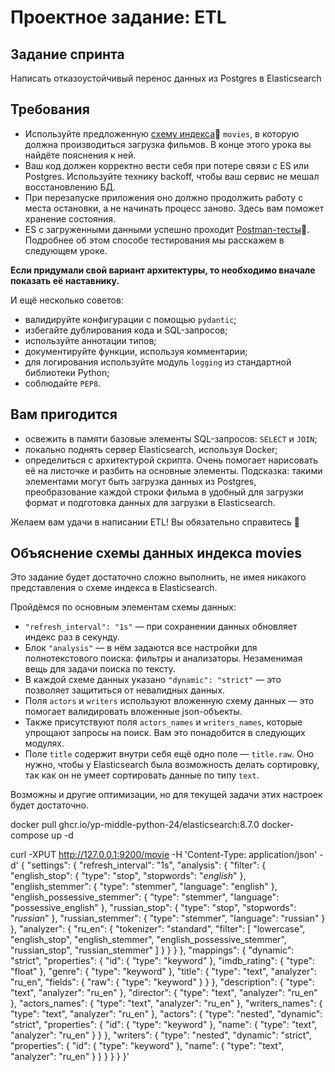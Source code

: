 # Проектное задание: ETL

## Задание спринта

Написать отказоустойчивый перенос данных из Postgres в Elasticsearch

## Требования

- Используйте предложенную [cхему индекса](https://code.s3.yandex.net/middle-python/learning-materials/es_schema.txt)💾  `movies`, в которую должна производиться загрузка фильмов. В конце этого урока вы найдёте пояснения к ней.
- Ваш код должен корректно вести себя при потере связи с ES или Postgres. Используйте технику backoff, чтобы ваш сервис не мешал восстановлению БД.
- При перезапуске приложения оно должно продолжить работу с места остановки, а не начинать процесс заново. Здесь вам поможет хранение состояния.
- ES с загруженными данными успешно проходит [Postman-тесты](https://code.s3.yandex.net/middle-python/learning-materials/ETLTests-2.json)💾. Подробнее об этом способе тестирования мы расскажем в следующем уроке.

**Если придумали свой вариант архитектуры, то необходимо вначале показать её наставнику.**

И ещё несколько советов:

- валидируйте конфигурации с помощью `pydantic`;
- избегайте дублирования кода и SQL-запросов;
- используйте аннотации типов;
- документируйте функции, используя комментарии;
- для логирования используйте модуль `logging` из стандартной библиотеки Python;
- соблюдайте `PEP8`.

## Вам пригодится

- освежить в памяти базовые элементы SQL-запросов: `SELECT` и `JOIN`;
- локально поднять сервер Elasticsearch, используя Docker;
- определиться с архитектурой скрипта. Очень помогает нарисовать её на листочке и разбить на основные элементы. Подсказка: такими элементами могут быть загрузка данных из Postgres, преобразование каждой строки фильма в удобный для загрузки формат и подготовка данных для загрузки в Elasticsearch.

Желаем вам удачи в написании ETL! Вы обязательно справитесь 💪 

## Объяснение схемы данных индекса movies

Это задание будет достаточно сложно выполнить, не имея никакого представления о схеме индекса в Elasticsearch.

Пройдёмся по основным элементам схемы данных:

- `"refresh_interval": "1s"` — при сохранении данных обновляет индекс раз в секунду.
- Блок `"analysis"` — в нём задаются все настройки для полнотекстового поиска: фильтры и анализаторы. Незаменимая вещь для задачи поиска по тексту.
- В каждой схеме данных указано `"dynamic": "strict"` — это позволяет защититься от невалидных данных.
- Поля `actors` и `writers` используют вложенную схему данных — это помогает валидировать вложенные json-объекты.
- Также присутствуют поля `actors_names` и `writers_names`, которые упрощают запросы на поиск. Вам это понадобится в следующих модулях.
- Поле `title` содержит внутри себя ещё одно поле — `title.raw`. Оно нужно, чтобы у Elasticsearch была возможность делать сортировку, так как он не умеет сортировать данные по типу `text`.

Возможны и другие оптимизации, но для текущей задачи этих настроек будет достаточно.


docker pull ghcr.io/yp-middle-python-24/elasticsearch:8.7.0
docker-compose up -d

curl -XPUT http://127.0.0.1:9200/movie -H 'Content-Type: application/json' -d'
{
  "settings": {
    "refresh_interval": "1s",
    "analysis": {
      "filter": {
        "english_stop": {
          "type":       "stop",
          "stopwords":  "_english_"
        },
        "english_stemmer": {
          "type": "stemmer",
          "language": "english"
        },
        "english_possessive_stemmer": {
          "type": "stemmer",
          "language": "possessive_english"
        },
        "russian_stop": {
          "type":       "stop",
          "stopwords":  "_russian_"
        },
        "russian_stemmer": {
          "type": "stemmer",
          "language": "russian"
        }
      },
      "analyzer": {
        "ru_en": {
          "tokenizer": "standard",
          "filter": [
            "lowercase",
            "english_stop",
            "english_stemmer",
            "english_possessive_stemmer",
            "russian_stop",
            "russian_stemmer"
          ]
        }
      }
    }
  },
  "mappings": {
    "dynamic": "strict",
    "properties": {
      "id": {
        "type": "keyword"
      },
      "imdb_rating": {
        "type": "float"
      },
      "genre": {
        "type": "keyword"
      },
      "title": {
        "type": "text",
        "analyzer": "ru_en",
        "fields": {
          "raw": { 
            "type":  "keyword"
          }
        }
      },
      "description": {
        "type": "text",
        "analyzer": "ru_en"
      },
      "director": {
        "type": "text",
        "analyzer": "ru_en"
      },
      "actors_names": {
        "type": "text",
        "analyzer": "ru_en"
      },
      "writers_names": {
        "type": "text",
        "analyzer": "ru_en"
      },
      "actors": {
        "type": "nested",
        "dynamic": "strict",
        "properties": {
          "id": {
            "type": "keyword"
          },
          "name": {
            "type": "text",
            "analyzer": "ru_en"
          }
        }
      },
      "writers": {
        "type": "nested",
        "dynamic": "strict",
        "properties": {
          "id": {
            "type": "keyword"
          },
          "name": {
            "type": "text",
            "analyzer": "ru_en"
          }
        }
      }
    }
  }
}'
